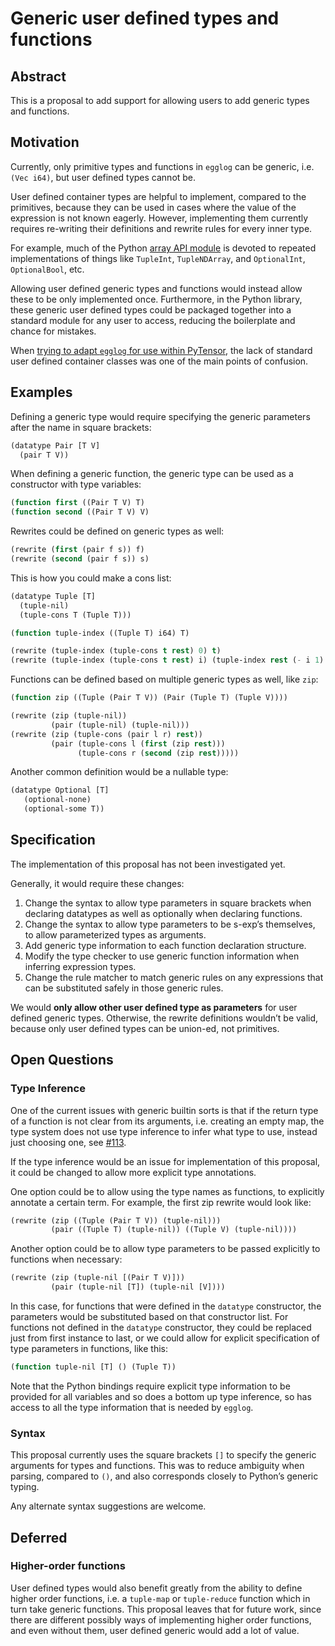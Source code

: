 # Generic user defined types and functions

## Abstract

This is a proposal to add support for allowing users to add generic types and functions.

## Motivation

Currently, only primitive types and functions in `egglog` can be generic, i.e. `(Vec i64)`, but user defined types cannot be.

User defined container types are helpful to implement, compared to the primitives, because they can be used in cases where the value of the expression is not known eagerly. However, implementing them currently requires re-writing their definitions and rewrite rules for every inner type.

For example, much of the Python [array API module](https://github.com/egraphs-good/egglog-python/blob/main/python/egglog/exp/array_api.py) is devoted to repeated implementations of things like `TupleInt`, `TupleNDArray`, and `OptionalInt`, `OptionalBool`, etc.

Allowing user defined generic types and functions would instead allow these to be only implemented once. Furthermore, in the Python library, these generic user defined types could be packaged together into a standard module for any user to access, reducing the boilerplate and chance for mistakes.

When [trying to adapt `egglog` for use within PyTensor](https://egglog-python.readthedocs.io/en/latest/explanation/2023_11_17_pytensor.html), the lack of standard user defined container classes was one of the main points of confusion.

## Examples

Defining a generic type would require specifying the generic parameters after the name in square brackets:

```lisp
(datatype Pair [T V] 
  (pair T V))
```

When defining a generic function, the generic type can be used as a constructor with type variables:

```lisp
(function first ((Pair T V) T)
(function second ((Pair T V) V)
```

Rewrites could be defined on generic types as well:

```lisp
(rewrite (first (pair f s)) f)
(rewrite (second (pair f s)) s)
```


This is how you could make a cons list:

```lisp
(datatype Tuple [T]
  (tuple-nil)
  (tuple-cons T (Tuple T)))

(function tuple-index ((Tuple T) i64) T)

(rewrite (tuple-index (tuple-cons t rest) 0) t)
(rewrite (tuple-index (tuple-cons t rest) i) (tuple-index rest (- i 1) :when (> i 0)))
```

Functions can be defined based on multiple generic types as well, like `zip`:

```lisp
(function zip ((Tuple (Pair T V)) (Pair (Tuple T) (Tuple V))))

(rewrite (zip (tuple-nil))
         (pair (tuple-nil) (tuple-nil)))
(rewrite (zip (tuple-cons (pair l r) rest))
         (pair (tuple-cons l (first (zip rest)))
               (tuple-cons r (second (zip rest)))))
```

Another common definition would be a nullable type:

```lisp
(datatype Optional [T]
   (optional-none)
   (optional-some T))
```

## Specification

The implementation of this proposal has not been investigated yet.

Generally, it would require these changes:

1. Change the syntax to allow type parameters in square brackets when declaring datatypes as well as optionally when declaring functions.
2. Change the syntax to allow type parameters to be s-exp’s themselves, to allow parameterized types as arguments.
3. Add generic type information to each function declaration structure.
4. Modify the type checker to use generic function information when inferring expression types. 
5. Change the rule matcher to match generic rules on any expressions that can be substituted safely in those generic rules.

We would **only allow other user defined type as parameters** for user defined generic types. Otherwise, the rewrite definitions wouldn’t be valid, because only user defined types can be union-ed, not primitives.

 

## Open Questions

### Type Inference

One of the current issues with generic builtin sorts is that if the return type of a function is not clear from its arguments, i.e. creating an empty map, the type system does not use type inference to infer what type to use, instead just choosing one, see [#113](https://github.com/egraphs-good/egglog/issues/113).

If the type inference would be an issue for implementation of this proposal, it could be changed to allow more explicit type annotations. 

One option could be to allow using the type names as functions, to explicitly annotate a certain term. For example, the first zip rewrite would look like:

```lisp
(rewrite (zip ((Tuple (Pair T V)) (tuple-nil)))
         (pair ((Tuple T) (tuple-nil)) ((Tuple V) (tuple-nil))))
```

Another option could be to allow type parameters to be passed explicitly to functions when necessary:

```lisp
(rewrite (zip (tuple-nil [(Pair T V)]))
         (pair (tuple-nil [T]) (tuple-nil [V])))
```

In this case, for functions that were defined in the `datatype` constructor, the parameters would be substituted based on that constructor list. For functions not defined in the `datatype` constructor, they could be replaced just from first instance to last, or we could allow for explicit specification of type parameters in functions, like this:

```lisp
(function tuple-nil [T] () (Tuple T))
```

Note that the Python bindings require explicit type information to be provided for all variables and so does a bottom up type inference, so has access to all the type information that is needed by `egglog`.

### Syntax

This proposal currently uses the square brackets `[]` to specify the generic arguments for types and functions. This was to reduce ambiguity when parsing, compared to `()`, and also corresponds closely to Python’s generic typing.

Any alternate syntax suggestions are welcome. 

## Deferred

### Higher-order functions

User defined types would also benefit greatly from the ability to define higher order functions, i.e. a `tuple-map` or `tuple-reduce` function which in turn take generic functions. This proposal leaves that for future work, since there are different possibly ways of implementing higher order functions, and even without them, user defined generic would add a lot of value.

